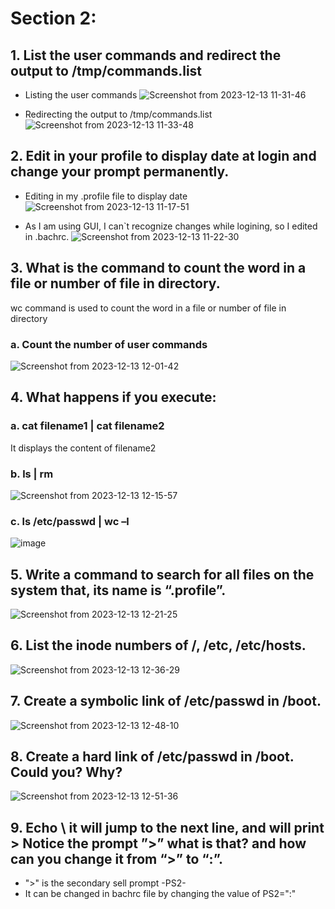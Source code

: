 # Section 2:
## 1. List the user commands and redirect the output to /tmp/commands.list
   
   - Listing the user commands
     ![Screenshot from 2023-12-13 11-31-46](https://github.com/AsmaaNewigy332/EmbeddedLinux/assets/69517556/ae45f4d9-b966-494a-b476-127d0ed8d90e)

   - Redirecting the output to /tmp/commands.list
     ![Screenshot from 2023-12-13 11-33-48](https://github.com/AsmaaNewigy332/EmbeddedLinux/assets/69517556/390c345d-9225-4ccc-a25f-b3d9e90bef91)

## 2. Edit in your profile to display date at login and change your prompt permanently.

   - Editing in my .profile file to display date
     ![Screenshot from 2023-12-13 11-17-51](https://github.com/AsmaaNewigy332/EmbeddedLinux/assets/69517556/b1093c09-c998-47e2-bc08-a961fb93b3e0)

   - As I am using GUI, I can`t recognize changes while logining, so I edited in .bachrc.
     ![Screenshot from 2023-12-13 11-22-30](https://github.com/AsmaaNewigy332/EmbeddedLinux/assets/69517556/669f7fe6-05c5-42bb-ab74-0e6c016e9056)
     
## 3. What is the command to count the word in a file or number of file in directory.
  wc command is used to count the word in a file or number of file in directory     
  ### a. Count the number of user commands
  ![Screenshot from 2023-12-13 12-01-42](https://github.com/AsmaaNewigy332/EmbeddedLinux/assets/69517556/0fe337e3-5ead-488e-a38c-a1d9fa7f2a72)

## 4. What happens if you execute:

  ### a. cat filename1 | cat filename2
  It displays the content of filename2
  
  ### b. ls | rm
  ![Screenshot from 2023-12-13 12-15-57](https://github.com/AsmaaNewigy332/EmbeddedLinux/assets/69517556/838cd518-b770-40c0-8d26-f4a91a8f9bc3)
  ### c. ls /etc/passwd | wc –l
  ![image](https://github.com/AsmaaNewigy332/EmbeddedLinux/assets/69517556/702edebf-0343-401e-8733-cb2bd50e4cf9)

## 5. Write a command to search for all files on the system that, its name is “.profile”.
  ![Screenshot from 2023-12-13 12-21-25](https://github.com/AsmaaNewigy332/EmbeddedLinux/assets/69517556/bfb8a589-64bb-411d-b319-526a65e1ef65)

## 6. List the inode numbers of /, /etc, /etc/hosts. 
  ![Screenshot from 2023-12-13 12-36-29](https://github.com/AsmaaNewigy332/EmbeddedLinux/assets/69517556/4eb##bce5-a8ef-4842-9bac-7e616dbd827e)

## 7. Create a symbolic link of /etc/passwd in /boot.
  ![Screenshot from 2023-12-13 12-48-10](https://github.com/AsmaaNewigy332/EmbeddedLinux/assets/69517556/04995079-cbbe-4a45-a147-818f65e4d498)

## 8. Create a hard link of /etc/passwd in /boot. Could you? Why?
  ![Screenshot from 2023-12-13 12-51-36](https://github.com/AsmaaNewigy332/EmbeddedLinux/assets/69517556/784d7c9c-1cb9-44bc-969e-7f8f6af27211)

## 9. Echo \ it will jump to the next line, and will print > Notice the prompt ”>” what is that? and how can you change it from “>” to “:”.
   - ">" is the secondary sell prompt -PS2-
   - It can be changed in bachrc file by changing the value of PS2=":"

